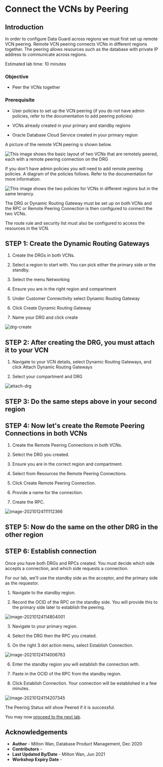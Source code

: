 # Connect the VCNs by Peering

## Introduction
In order to configure Data Guard across regions we must first set up remote VCN peering.  Remote VCN peering connects VCNs in different regions together.  The peering allows resources such as the database with private IP address to communicate across regions.

Estimated lab time: 10 minutes

### Objective
- Peer the VCNs together

### Prerequisite

- User policies to set up the VCN peering  (if you do not have admin policies, refer to the documentation to add peering policies)

- VCNs already created in your primary and standby regions

- Oracle Database Cloud Service created in your primary region



A picture of the remote VCN peering is shown below.  



  ![This image shows the basic layout of two VCNs that are remotely peered, each with a remote peering connection on the DRG](./images/network_remote_peering_basic.png)



If you don't have admin policies you will need to add remote peering policies.  A diagram of the policies follows.  Refer to the documentation for more information.



  ![This image shows the two policies for VCNs in different regions but in the same tenancy.](./images/network_remote_peering_policy_same_tenancy.png)





The DRG or Dynamic Routing Gateway must be set up on both VCNs and the RPC or Remote Peering Connection is then configured to connect the two VCNs.  

The route rule and security list must also be configured to access the resources in the VCN.  

## **STEP 1:** Create the Dynamic Routing Gateways
1. Create the DRGs in both VCNs.  

2. Select a region to start with.  You can pick either the primary side or the standby.

3. Select the menu Networking

4. Ensure you are in the right region and compartment

5. Under Customer Connectivity select Dynamic Routing Gateway

6. Click Create Dynamic Routing Gateway

7. Name your DRG and click create


  ![drg-create](./images/drg-create-copy.png)


## **STEP 2:** After creating the DRG, you must attach it to your VCN

1. Navigate to your VCN details, select Dynamic Routing Gateways, and click Attach Dynamic Routing Gateways

2. Select your compartment and DRG

  ![attach-drg](./images/attach-drg-copy.png)

## **STEP 3:** Do the same steps above in your second region


## **STEP 4:** Now let's create the Remote Peering Connections in both VCNs

1. Create the Remote Peering Connections in both VCNs.

2. Select the DRG you created.

3. Ensure you are in the correct region and compartment.

4. Select from Resources the Remote Peering Connections.

5. Click Create Remote Peering Connection.

6. Provide a name for the connection.

7. Create the RPC.



  ![image-20210124111112366](./images/image-20210124111112366.png)



## **STEP 5:** Now do the same on the other DRG in the other region

## **STEP 6:** Establish connection
Once you have both DRGs and RPCs created.  You must decide which side accepts a connection, and which side requests a connection.

For our lab, we'll use the standby side as the acceptor, and the primary side as the requestor.  

1. Navigate to the standby region.

2. Record the OCID of the RPC on the standby side.  You will provide this to the primary side later to establish the peering.

  ![image-20210124114804001](./images/image-20210124114804001.png)



3. Navigate to your primary region.

4. Select the DRG then the RPC you created.

5. On the right 3 dot action menu, select Establish Connection.



  ![image-20210124114006763](./images/image-20210124114006763.png)

6. Enter the standby region you will establish the connection with.

7. Paste in the OCID of the RPC from the standby region.

8. Click Establish Connection.  Your connection will be established in a few minutes.



  ![image-20210124114207345](./images/image-20210124114207345.png)



The Peering Status will show Peered if it is successful.

You may now [proceed to the next lab](#next).

## Acknowledgements
* **Author** - Milton Wan, Database Product Management, Dec 2020
* **Contributors** -  
* **Last Updated By/Date** - Milton Wan, Jun 2021
* **Workshop Expiry Date** -

